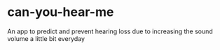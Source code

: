 # can-you-hear-me
An app to predict and prevent hearing loss due to increasing the sound volume a little bit everyday
